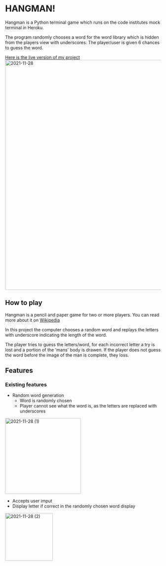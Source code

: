 # HANGMAN!

Hangman is a Python terminal game which runs on the code institutes mock terminal in Heroku.

The program randomly chooses a word for the word library which is hidden from the players view with underscores.
The player/user is given 6 chances to guess the word.

[Here is the live version of my project](https://hangman-project3.herokuapp.com)
<img width="743" alt="2021-11-28" src="https://user-images.githubusercontent.com/87449935/143765942-a7edaf96-3d4c-4867-805c-9112344748c7.png">

## How to play

Hangman is a pencil and paper game for two or more players. You can read more about it on [Wikipedia](https://en.wikipedia.org/wiki/Hangman_(game))

In this project the computer chooses a random word and replays the letters with underscore indicating the length of the word.

The player tries to guess the letters/word, for each incorrect letter a try is lost and a portion of the 'mans' body is drawen.
If the player does not guess the word before the image of the man is complete, they loss.


## Features

### Existing features

  * Random word generation
      * Word is randomly chosen
      * Player cannot see what the word is, as the letters are replaced with underscores

<img width="245" alt="2021-11-28 (1)" src="https://user-images.githubusercontent.com/87449935/143766269-a76a0c51-8e13-4434-8f1d-1b187048ef54.png">

* Accepts user imput
* Display letter if correct in the randomly chosen word display

<img width="154" alt="2021-11-28 (2)" src="https://user-images.githubusercontent.com/87449935/143766468-1933b4de-c124-48d3-b3b0-f70b61244633.png">

  
